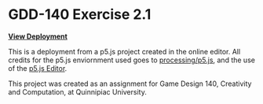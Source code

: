# GDD-140 Exercise 2.1

<!-- Github-Pages status goes here -->

[**View Deployment**](https://littletealeaf.github.io/GDD-140-Exercise-2.1/)

This is a deployment from a p5.js project created in the online editor. All credits for the p5.js enviornment used goes to [processing/p5.js](https://github.com/processing/p5.js), and the use of the [p5.js Editor](https://editor.p5js.org/).

This project was created as an assignment for Game Design 140, Creativity and Computation, at Quinnipiac University.
